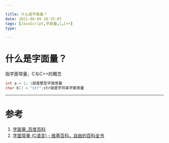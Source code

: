 ```yaml
---

title: 什么是字面量？
date: 2021-08-09 18:35:07
tags: [JavaScript,字面量,C,C++]
type:

---
```


# 什么是字面量？

指字面常量，C与C++的概念

```c
int a = 1; 1就是整型字面常量
char b[] = "str";str就是字符串字面常量
```

---


# 参考

1. [字面量_百度百科](https://baike.baidu.com/item/%E5%AD%97%E9%9D%A2%E9%87%8F)
2. [字面常量 (C语言) - 维基百科，自由的百科全书](https://zh.wikipedia.org/wiki/%E5%AD%97%E9%9D%A2%E5%B8%B8%E9%87%8F_%28C%E8%AF%AD%E8%A8%80%29)
